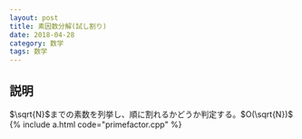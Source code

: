 ```yaml
---
layout: post
title: 素因数分解(試し割り)
date: 2018-04-28
category: 数学
tags: 数学
---
```


## 説明
$\sqrt{N}$までの素数を列挙し、順に割れるかどうか判定する。$O(\sqrt{N})$
{% include a.html code="primefactor.cpp" %}